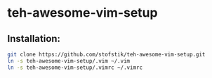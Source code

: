 # teh-awesome-vim-setup

## Installation:

```sh
git clone https://github.com/stofstik/teh-awesome-vim-setup.git
ln -s teh-awesome-vim-setup/.vim ~/.vim
ln -s teh-awesome-vim-setup/.vimrc ~/.vimrc
```
